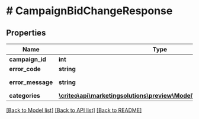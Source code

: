 # # CampaignBidChangeResponse

## Properties

Name | Type | Description | Notes
------------ | ------------- | ------------- | -------------
**campaign_id** | **int** |  | [optional]
**error_code** | **string** |  | [optional]
**error_message** | **string** |  | [optional] [readonly]
**categories** | [**\criteo\api\marketingsolutions\preview\Model\CategoryUpdateError[]**](CategoryUpdateError.md) |  | [optional]

[[Back to Model list]](../../README.md#models) [[Back to API list]](../../README.md#endpoints) [[Back to README]](../../README.md)
